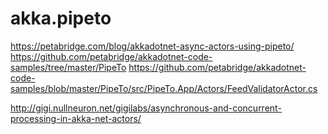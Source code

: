 # akka.pipeto


https://petabridge.com/blog/akkadotnet-async-actors-using-pipeto/
https://github.com/petabridge/akkadotnet-code-samples/tree/master/PipeTo
https://github.com/petabridge/akkadotnet-code-samples/blob/master/PipeTo/src/PipeTo.App/Actors/FeedValidatorActor.cs


http://gigi.nullneuron.net/gigilabs/asynchronous-and-concurrent-processing-in-akka-net-actors/
